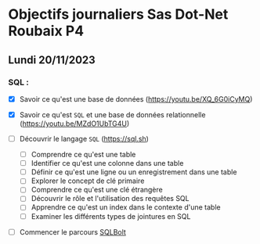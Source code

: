 # Objectifs journaliers Sas Dot-Net Roubaix P4

## Lundi 20/11/2023

### SQL :

- [x] Savoir ce qu'est une base de données (https://youtu.be/XQ_6G0iCyMQ)
- [x] Savoir ce qu'est `SQL` et une base de données relationnelle (https://youtu.be/MZdO1UbTG4U)
- [ ] Découvrir le langage `SQL` (https://sql.sh)
  - [ ] Comprendre ce qu'est une table
  - [ ] Identifier ce qu'est une colonne dans une table
  - [ ] Définir ce qu'est une ligne ou un enregistrement dans une table
  - [ ] Explorer le concept de clé primaire
  - [ ] Comprendre ce qu'est une clé étrangère
  - [ ] Découvrir le rôle et l'utilisation des requêtes SQL
  - [ ] Apprendre ce qu'est un index dans le contexte d'une table
  - [ ] Examiner les différents types de jointures en SQL
- [ ] Commencer le parcours [SQLBolt](https://sqlbolt.com)

